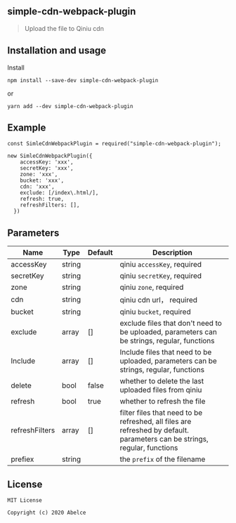 ## simple-cdn-webpack-plugin

> Upload the file to Qiniu cdn

##  Installation and usage

Install

```
npm install --save-dev simple-cdn-webpack-plugin
```

or

```
yarn add --dev simple-cdn-webpack-plugin
```

## Example

```
const SimleCdnWebpackPlugin = required("simple-cdn-webpack-plugin");

new SimleCdnWebpackPlugin({
    accessKey: 'xxx',
    secretKey: 'xxx',
    zone: 'xxx',
    bucket: 'xxx',
    cdn: 'xxx',
    exclude: [/index\.html/],
    refresh: true,
    refreshFilters: [],
  })
```

##  Parameters

| Name           | Type   | Default | Description                                                  |
| -------------- | ------ | ------- | ------------------------------------------------------------ |
| accessKey      | string |         | qiniu `accessKey`,  required                                 |
| secretKey      | string |         | qiniu `secretKey`, required                                  |
| zone           | string |         | qiniu `zone`,  required                                      |
| cdn            | string |         | qiniu cdn url， required                                     |
| bucket         | string |         | qiniu `bucket`,  required                                    |
| exclude        | array  | []      | exclude files that don't need to be uploaded, parameters can be strings, regular, functions |
| Include        | array  | []      | Include files that need to be uploaded, parameters can be strings, regular, functions |
| delete         | bool   | false   | whether to delete the last uploaded files from qiniu         |
| refresh        | bool   | true    | whether to refresh the file                                  |
| refreshFilters | array  | []      | filter files that need to be refreshed, all files are refreshed by default. parameters can be strings, regular, functions |
| prefiex | string | | the `prefix` of the filename |


## License

```
MIT License

Copyright (c) 2020 Abelce
```

